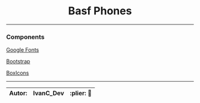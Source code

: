 <h1 align="center">Basf Phones</h1>


<hr>

### Components

[Google Fonts](https://fonts.google.com/)

[Bootstrap](https://getbootstrap.com/docs/5.3/components/navbar/)

[BoxIcons](https://boxicons.com/?query=headphone)

<hr>




|Autor: | IvanC_Dev | :plier: :hammer:|
|-------|-----------|---------|